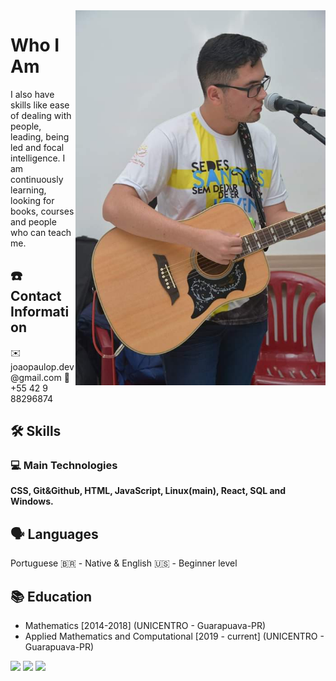 <img src="./assets/imgJp.jpg" min-width="400px" max-width="400px" width="400px" align="right" alt="João Paulo Pereira">
<h1>Who I Am</h1> 
<p> 
  I also have skills like ease of dealing with people, leading, being led and focal intelligence. I am continuously learning, looking for books, courses and people who can teach me.
</p>

<h2>☎️ Contact Information</h2> 

<p>✉️ joaopaulop.dev@gmail.com       📱 +55 42 9 88296874</p>

<h2>🛠 Skills</h2> 

<h3>💻 Main Technologies</h3>
<p>
  <strong>CSS, Git&Github, HTML, JavaScript, Linux(main), React, SQL and Windows.</strong>
</p>


<h2>🗣 Languages</h2>

<p>Portuguese 🇧🇷 - Native & English 🇺🇸 - Beginner level</p>

<h2>📚 Education</h2>

<p>
  <ul>
    <li>
      Mathematics [2014-2018] (UNICENTRO - Guarapuava-PR)
    </li>
    <li>
      Applied Mathematics and Computational [2019 - current] (UNICENTRO - Guarapuava-PR)
    </li>
  </ul>
</p>



<p align="left">
  <a href="https://www.instagram.com/joaopaulopereirax/" alt="Instagram">
  <img src="https://img.shields.io/badge/-Instagram-DF0174?style=for-the-badge&logo=instagram&logoColor=white&link=https://www.instagram.com/joaopaulopereirax/"/></a>
  
  <a href="https://www.linkedin.com/in/jo%C3%A3o-paulo-pereira-7615591a6/" alt="Linkedin">
  <img src="https://img.shields.io/badge/-Linkedin-0e76a8?style=for-the-badge&logo=Linkedin&logoColor=white&link=https://www.linkedin.com/in/jo%C3%A3o-paulo-pereira-7615591a6/" /></a>

  <a href="https://www.facebook.com/joaopaulo.pho/" alt="Facebook">
  <img src="https://img.shields.io/badge/-Facebook-3b5998?style=for-the-badge&logo=facebook&logoColor=white&link=https://www.facebook.com/joaopaulo.pho/"/></a>
</p>  
